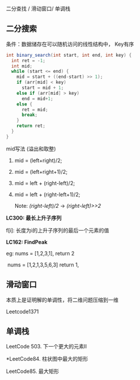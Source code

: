 二分查找 / 滑动窗口/ 单调栈

## 二分搜索

条件：数据储存在可以随机访问的线性结构中， Key有序

```java
int binary_search(int start, int end, int key) {
  int ret = -1;
  int mid;
  while (start <= end) {
    mid = start + ((end-start) >> 1);
    if (arr[mid] < key)
      start = mid + 1;
    else if (arr[mid] > key)
      end = mid+1;
    else {
      ret = mid;
      break;
    }
    return ret;
  }
}
```

mid写法 (溢出和取整)

1. mid = (left+right)/2;

2. mid = (left+right+1)/2;

3. mid = left + (right-left)/2;

4. mid = left +  (right-left+1)/2;

   Note: *(right-left)/2* -> *(right-left)>>2*

**LC300: 最长上升子序列**

f[i]: 长度为i的上升子序列的最后一个元素的值

**LC162: FindPeak**

eg: nums = [1,2,3,1], return 2

​	nums = [1,2,1,3,5,6,3] return 1, 





## 滑动窗口

本质上是证明解的单调性，将二维问题压缩到一维

Leetcode1371



## 单调栈

LeetCode 503. 下一个更大的元素II

*LeetCode84. 柱状图中最大的矩形

LeetCode85. 最大矩形